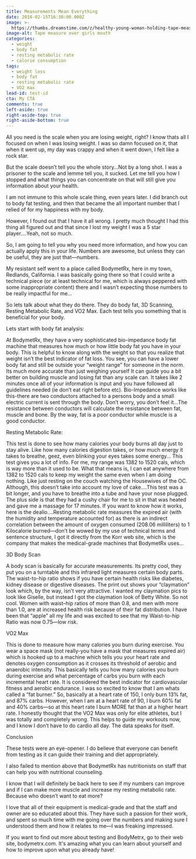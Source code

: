 ```yaml
---
title: Measurements Mean Everything
date: 2018-02-15T16:30:00.000Z
image: >-
  https://thumbs.dreamstime.com/z/healthy-young-woman-holding-tape-measure-over-mouth-dslr-royalty-free-image-fit-green-across-her-both-hands-looking-away-53358909.jpg
image-alt: Tape measure over girls mouth
categories:
  - weight
  - body fat
  - resting metabolic rate
  - calorie consumption
tags:
  - weight loss
  - body fat
  - resting metabolic rate
  - VO2 max
lead-id: test-id
cta: My CTA
comments: true
left-aside: true
right-aside-top: true
right-aside-bottom: true
---
```

All you need is the scale when you are losing weight, right?  I know thats all I focused on when I was losing weight.  I was so damn focused on it, that when it went up, my day was crappy and when it went down, I felt like a rock star.

But the scale doesn’t tell you the whole story…Not by a long shot.  I was a prisoner to the scale and lemme tell you, it sucked.  Let me tell you how I stopped and what things you can concentrate on that will still give you information about your health.

I am not immune to this whole scale thing, even years later.  I did branch out to body fat testing, and then that became the all important number that I relied of for my happiness with my body.

However, I found out that I have it all wrong.  I pretty much thought I had this thing all figured out and that since I lost my weight I was a 5 star player….Yeah, not so much.

So, I am going to tell you why you need more information, and how you can actually apply this in your life.  Numbers are awesome, but unless they can be useful, they are just that—numbers.

My resistant self went to a place called BodymetRx, here in my town, Redlands, California.  I was basically going there so that I could write a technical piece (or at least technical for me, which is always peppered with some inappropriate content) there and I wasn’t expecting those numbers to be really impactful for me…

So lets talk about what they do there.  They do body fat, 3D Scanning, Resting Metabolic Rate, and VO2 Max.  Each test tells you something that is beneficial for your body.  

Lets start with body fat analysis:

At BodymetRx, they have a very sophisticated bio-impedance body fat machine that measures how much or how little body fat you have in your body. This is helpful to know along with the weight so that you realize that weight isn’t the best indicator of fat loss. You see, you can have a lower body fat and still be outside your “weight range” for someone in the norm.  Its much more accurate than just weighing yourself It can guide you a bit better on building muscle and losing fat than any scale can.  It takes like 2 minutes once all of your information is input and you have followed all guidelines needed (ie don’t eat right before etc). Bio-Impedance works like this-there are two conductors attached to a persons body and a small electric current is sent through the body.  Don’t worry, you don’t feel it…The resistance between conductors will calculate the resistance between fat, muscle and bone.  By the way, fat is a poor conductor while muscle is a good conductor.

Resting Metabolic Rate:

This test is done to see how many calories your body burns all day just to stay alive. Like how many calories digestion takes, or how much energy it takes to  breathe, geez, even blinking your eyes takes some energy… This test gives you a lot of info.  For me, my range was  1382 to 1520 cals, which is way more than it used to be.  What that means is, I can eat anywhere from 1382 to 1520 cals to keep my weight the same even when I am doing nothing. Like just resting on the couch watching the Housewives of the OC.  Although, this doesn’t take into account my love of cake….This test was a bit longer, and you have to breathe into a tube and have your nose plugged.  The plus side is that they had a cushy chair for me to sit in that was heated and gave me a massage for 17 minutes.  If you want to know how it works, here is the dealio….Resting metabolic rate measures the expired air (with the humidity and temperature accounted for) as there is an indirect correlation between the amount of oxygen consumed (208.06 milliliters) to 1 Kilocalorie burned—don’t be wowed by my use of technical terms and sentence structure, I got it directly from the Korr web site, which is the company that makes the medical-grade machines that BodymetRx uses…

3D Body Scan

A body scan is basically for accurate measurements.  Its pretty cool, they put you on a turntable and this infrared light measures certain body parts.  The waist-to-hip ratio shows if you have certain health risks like diabetes, kidney disease or digestive diseases. The print out shows your “claymation” look which, by the way, isn’t very attractive.  I wanted my claymation pics to look like Giselle, but instead I got the claymation look of Betty White.  So not cool.  Women with waist–hip ratios of more than 0.8, and men with more than 1.0, are at increased health risk because of their fat distribution. I have been that “apple” all my life and was excited to see that my Waist-to-hip Ratio was now 0.75—low risk.

VO2 Max

This is done to measure how many calories you burn during exercise.  You wear a space mask (not really-you have a mask that measures expired air)  which is hooked up to a machine which tells you your heart rate and denotes oxygen consumption as it crosses its threshold of aerobic and anaerobic intensity.  This basically tells you how many calories you burn during exercise and what percentage of carbs you burn with each incremental heart rate.  It is considered the best indicator for cardiovascular fitness and aerobic endurance. I was so excited to know that I am whats called a “fat burner.” So, basically at a heart rate of 150, I only burn 13% fat, and 87% carbs.  However, when I am at a heart rate of 90, I burn 60% fat and 40% carbs—so at this heart rate I burn MORE fat than at a higher heart rate.  I honestly thought that the VO2 Max was only for elite athletes, but I was totally and completely wrong.  This helps to guide my workouts now, and I know I don’t have to do cardio all day.  The data speaks for itself.  

Conclusion

These tests were an eye-opener.  I do believe that everyone can benefit from testing as it can  guide their training and diet appropriately.

 I also failed to mention above that BodymetRx has nutritionists on staff that can help you with nutritional counseling.  

I know that I will definitely be back here to see if my numbers can improve and if I can make more muscle and increase my resting metabolic rate.  Because who doesn’t want to eat more?

I love that all of their equipment is medical-grade and that the staff and owner are so educated about this.  They have such a passion for their work, and spent so much time with me going over the numbers and making sure I understood them and how it relates to me—I was freaking impressed.  

If you want to find out more about testing and BodyMetrx,  go to their web site, bodymetrx.com.  It's amazing what you can learn about yourself and how to improve upon what you already have!
